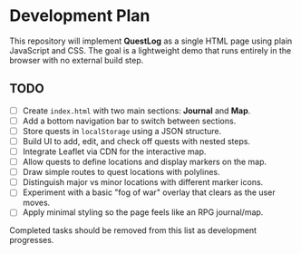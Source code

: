 # Development Plan

This repository will implement **QuestLog** as a single HTML page using plain JavaScript and CSS. The goal is a lightweight demo that runs entirely in the browser with no external build step.

## TODO
- [ ] Create `index.html` with two main sections: **Journal** and **Map**.
- [ ] Add a bottom navigation bar to switch between sections.
- [ ] Store quests in `localStorage` using a JSON structure.
- [ ] Build UI to add, edit, and check off quests with nested steps.
- [ ] Integrate Leaflet via CDN for the interactive map.
- [ ] Allow quests to define locations and display markers on the map.
- [ ] Draw simple routes to quest locations with polylines.
- [ ] Distinguish major vs minor locations with different marker icons.
- [ ] Experiment with a basic "fog of war" overlay that clears as the user moves.
- [ ] Apply minimal styling so the page feels like an RPG journal/map.

Completed tasks should be removed from this list as development progresses.
